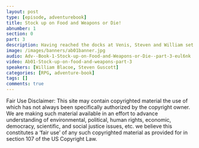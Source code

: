 ```yaml
---
layout: post
type: [episode, adventurebook]
title: Stock up on Food and Weapons or Die!
abnumber: 1
section: 0
part: 3
description: Having reached the docks at Venis, Steven and William set out to cross the Mediterranean sea to reach Egypt. Will they be able to buy the items they need to cross the freezing Sahara? Or will they run into even more trouble than in the past? They have very little money to go on. But perhaps the peculiar ID card that they found previously will again grant them access to a local facility of the elite Compass Club.
image: /images/banners/ab01banner.jpg
audio: Adv--Book-1-Stock-up-on-Food-and-Weapons-or-Die--part-3-eul6nk
video: Ab01-Stock-up-on-food-and-weapons-part-3
speakers: [William Blacoe, Steven Guscott]
categories: [RPG, adventure-book]
tags: []
comments: true
---
```

Fair Use Disclaimer:
This site may contain copyrighted material the use of which has not always been specifically authorized by the copyright owner. We are making such material available in an effort to advance understanding of environmental, political, human rights, economic, democracy, scientific, and social justice issues, etc. we believe this constitutes a ‘fair use’ of any such copyrighted material as provided for in section 107 of the US Copyright Law.